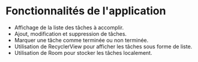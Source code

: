 # Fonctionnalités de l'application

- Affichage de la liste des tâches à accomplir.
- Ajout, modification et suppression de tâches.
- Marquer une tâche comme terminée ou non terminée.
- Utilisation de RecyclerView pour afficher les tâches sous forme de liste.
- Utilisation de Room pour stocker les tâches localement.

